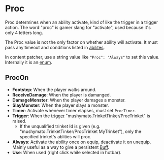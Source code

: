 # Proc

Proc determines when an ability activate, kind of like the trigger in a trigger action. The word "proc" is gamer slang for "activate", used because it's only 4 letters long.

The Proc value is not the only factor on whether ability will activate. It must pass any timeout and conditions listed in [abilites](4-Ability.md).

In content patcher, use a string value like `"Proc": "Always"` to set this value. Internally it is an [enum](~/api/TrinketTinker.Models.ProcOn.yml).

## ProcOn

- **Footstep**: When the player walks around.
- **ReceiveDamage**: When the player is damanged.
- **DamageMonster**: When the player damages a monster.
- **SlayMonster**: When the player slays a monster.
- **Timer**: Activate whenever timer elapses, must set `ProcTimer`.
- **Trigger**: When the [trigger](https://stardewvalleywiki.com/Modding:Trigger_actions) "mushymato.TrinketTinker/ProcTrinket" is raised.
    - If the unqualified trinket Id is given (e.g. "mushymato.TrinketTinker/ProcTrinket MyTrinket"), only the specified trinket's ablities will proc.
- **Always**: Activate the ability once on equip, deactivate it on unequip. Mainly useful as a way to give a persistent [Buff](4.1.1-Buff.md).
- **Use**: When used (right click while selected in hotbar).
